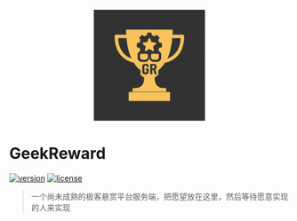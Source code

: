 <p align="center">
  <img src="./assets/geekreward.png" alt="GeekReward Logo" width="200" />
</p>

# GeekReward

[![version](https://img.shields.io/badge/version-v0.1.0-blue.svg)](https://github.com/iammm0/geekreward-server/releases/tag/v0.1.0)
[![license](https://img.shields.io/badge/license-MIT-green.svg)](LICENSE)

> 一个尚未成熟的极客悬赏平台服务端，把愿望放在这里，然后等待愿意实现的人来实现